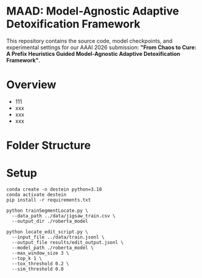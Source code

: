 # MAAD: Model-Agnostic Adaptive  Detoxification Framework

This repository contains the source code, model checkpoints, and experimental settings for our AAAI 2026 submission: **"From Chaos to Cure: A Prefix Heuristics Guided Model-Agnostic Adaptive  Detoxification Framework"**.

# Overview
- 111
- xxx
- xxx
- xxx

# Folder Structure

# Setup
```
conda create -n destein python=3.10
conda activate destein
pip install -r requirements.txt
```

```
python trainSegmentLocate.py \
  --data_path ../data/jigsaw_train.csv \
  --output_dir ./roberta_model
```


```
python locate_edit_script.py \
  --input_file ../data/train.jsonl \
  --output_file results/edit_output.jsonl \
  --model_path ./roberta_model \
  --max_window_size 3 \
  --top_k 1 \
  --tox_threshold 0.2 \
  --sim_threshold 0.8
```
